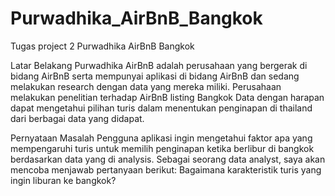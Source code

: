 # Purwadhika_AirBnB_Bangkok
Tugas project 2 Purwadhika AirBnB Bangkok

Latar Belakang
Purwadhika AirBnB adalah perusahaan yang bergerak di bidang AirBnB serta mempunyai aplikasi di bidang AirBnB dan sedang melakukan research dengan data yang mereka miliki. Perusahaan melakukan penelitian terhadap AirBnB listing Bangkok Data dengan harapan dapat mengetahui pilihan turis dalam menentukan penginapan di thailand dari berbagai data yang didapat.


Pernyataan Masalah
Pengguna aplikasi ingin mengetahui faktor apa yang mempengaruhi turis untuk memilih penginapan ketika berlibur di bangkok berdasarkan data yang di analysis. Sebagai seorang data analyst, saya akan mencoba menjawab pertanyaan berikut:
Bagaimana karakteristik turis yang ingin liburan ke bangkok?
